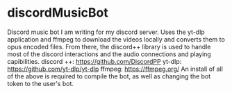 # discordMusicBot

Discord music bot I am writing for my discord server.
Uses the yt-dlp application and ffmpeg to download the 
videos locally and converts them to opus encoded files.
From there, the discord++ library is used to handle most
of the discord interactions and the audio connections and
playing capibilities.
discord ++: https://github.com/DiscordPP
yt-dlp: https://github.com/yt-dlp/yt-dlp
ffmpeg: https://ffmpeg.org/
An install of all of the above is required to compile the
bot, as well as changing the bot token to the user's bot.
